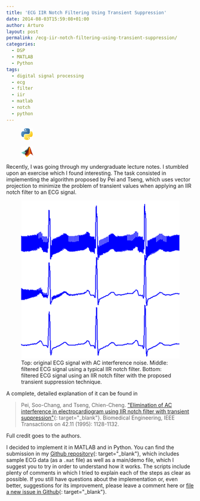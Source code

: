 ```yaml
---
title: 'ECG IIR Notch Filtering Using Transient Suppression'
date: 2014-08-03T15:59:08+01:00
author: Arturo
layout: post
permalink: /ecg-iir-notch-filtering-using-transient-suppression/
categories:
  - DSP
  - MATLAB
  - Python
tags:
  - digital signal processing
  - ecg
  - filter
  - iir
  - matlab
  - notch
  - python
---
```

<figure class="alignleft">
	<img width="32" src="../multimedia/icons/python.png"/>
</figure>
<figure class="alignleft">
	<img width="32" src="../multimedia/icons/matlab.png"/>
</figure>

Recently, I was going through my undergraduate lecture notes. I stumbled upon an exercise which I found interesting. The task consisted in implementing the algorithm proposed by Pei and Tseng, which uses vector projection to minimize the problem of transient values when applying an IIR notch filter to an ECG signal.

<figure class="aligncenter">
	<img width="500" src="../multimedia/images/ecg_transient_suppression.png"/>
  <figcaption>Top: original ECG signal with AC interference noise. Middle: filtered ECG signal using a typical IIR notch filter. Bottom: filtered ECG signal using an IIR notch filter with the proposed transient suppression technique.</figcaption>
</figure>

<!--more-->

A complete, detailed explanation of it can be found in

> Pei, Soo-Chang, and Tseng, Chien-Cheng. ["Elimination of AC interference in electrocardiogram using IIR notch filter with transient suppression"](http://ieeexplore.ieee.org/xpl/articleDetails.jsp?tp=&arnumber=469385){: target="_blank"}. Biomedical Engineering, IEEE Transactions on 42.11 (1995): 1128-1132.

Full credit goes to the authors.

I decided to implement it in MATLAB and in Python. You can find the submission in my [Github repository](https://github.com/arturomoncadatorres/ecg-transient-suppression){: target="_blank"}, which includes sample ECG data (as a `.mat` file) as well as a main/demo file, which I suggest you to try in order to understand how it works. The scripts include plenty of comments in which I tried to explain each of the steps as clear as possible. If you still have questions about the implementation or, even better, suggestions for its improvement, please leave a comment here or [file a new issue in Github](https://github.com/arturomoncadatorres/ecg-transient-suppression/issues){: target="_blank"}.
